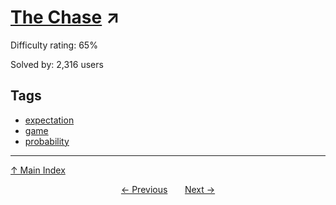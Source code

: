 # [The Chase](https://projecteuler.net/problem=227) ↗️

Difficulty rating: 65%

Solved by: 2,316 users
## Tags

- [expectation](../tags/expectation.md)
- [game](../tags/game.md)
- [probability](../tags/probability.md)



---

[↑ Main Index](../README.md)


<div align=center><a href='226.md'>← Previous</a> &nbsp;&nbsp; &nbsp;&nbsp;  <a href='228.md'>Next →</a></div>
